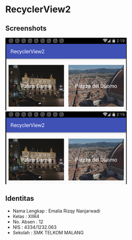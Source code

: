 # RecyclerView2


## Screenshots
![screenshot1](https://github.com/emaliarizqy99/RecyclerView2/blob/master/SC1.PNG)
![screenshot2](https://github.com/emaliarizqy99/RecyclerView2/blob/master/SC1.PNG)

## Identitas

* Nama Lengkap : Emalia Rizqy Nanjarwadi
* Kelas : XIIR4
* No. Absen : 12
* NIS : 4334/1232.063
* Sekolah : SMK TELKOM MALANG

